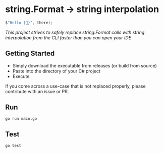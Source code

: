# string.Format -> string interpolation

```c#
$"Hello {🐹}", there);
```

*This project strives to safely replace string.Format calls with string interpolation from the CLI faster than you can open your IDE*

## Getting Started

* Simply download the executable from releases (or build from source)
* Paste into the directory of your C# project
* Execute

If you come across a use-case that is not replaced properly, please contribute with an issue or PR.

## Run

`go run main.go`

## Test

`go test`